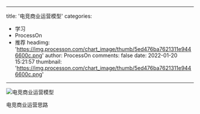 
---
title: '电竞商业运营模型'
categories: 
 - 学习
 - ProcessOn
 - 推荐
headimg: 'https://img.processon.com/chart_image/thumb/5ed476ba7621311e9446600c.png'
author: ProcessOn
comments: false
date: 2022-01-20 15:21:57
thumbnail: 'https://img.processon.com/chart_image/thumb/5ed476ba7621311e9446600c.png'
---

<div>   
<img class="thumb" alt="电竞商业运营模型" src="https://img.processon.com/chart_image/thumb/5ed476ba7621311e9446600c.png" referrerpolicy="no-referrer">
<p>电竞商业运营思路</p>  
</div>
            